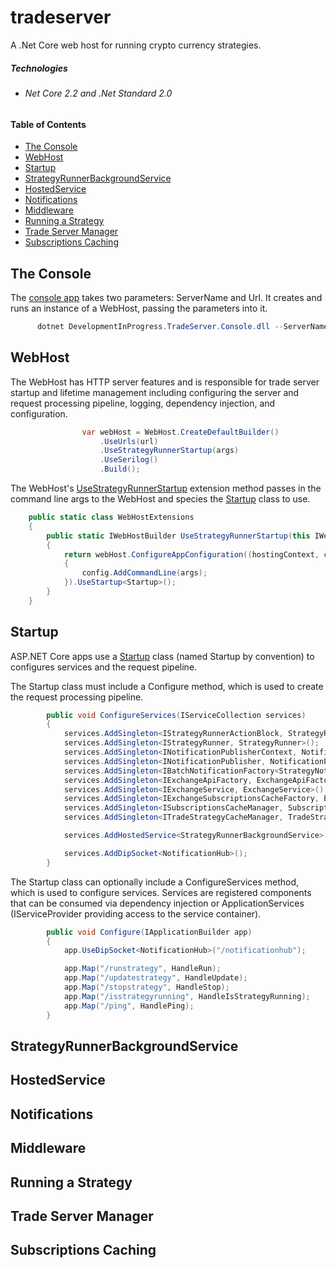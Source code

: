 # tradeserver
A .Net Core web host for running crypto currency strategies.

##### Technologies
*	###### Net Core 2.2 and .Net Standard 2.0
#####

#### Table of Contents
* [The Console](#the-console)
* [WebHost](#webhost)
* [Startup](#startup)
* [StrategyRunnerBackgroundService](#strategyrunnerbackgroundservice)
* [HostedService](#hostedservice)
* [Notifications](#notifications)
* [Middleware](#middleware)
* [Running a Strategy](#running-a-strategy)
* [Trade Server Manager](#trade-server-manager)
* [Subscriptions Caching](#subscriptions-caching)

## The Console
The [console app](https://github.com/grantcolley/tradeserver/blob/master/src/DevelopmentInProgress.TradeServer.Console/Program.cs) takes two parameters: ServerName and Url. It creates and runs an instance of a WebHost, passing the parameters into it.

```C#
      dotnet DevelopmentInProgress.TradeServer.Console.dll --ServerName=TradeServer1 --Url=http://+:5500
```

## WebHost
The WebHost has HTTP server features and is responsible for trade server startup and lifetime management including configuring the server and request processing pipeline, logging, dependency injection, and configuration.

```C#
                var webHost = WebHost.CreateDefaultBuilder()
                    .UseUrls(url)
                    .UseStrategyRunnerStartup(args)
                    .UseSerilog()
                    .Build();
```

The WebHost's [UseStrategyRunnerStartup](https://github.com/grantcolley/tradeserver/blob/master/src/DevelopmentInProgress.TradeServer.StrategyRunner.WebHost/Web/WebHostExtensions.cs) extension method passes in the command line args to the WebHost and species the [Startup](https://github.com/grantcolley/tradeserver/blob/master/src/DevelopmentInProgress.TradeServer.StrategyRunner.WebHost/Web/Startup.cs) class to use.

```C#
    public static class WebHostExtensions
    {
        public static IWebHostBuilder UseStrategyRunnerStartup(this IWebHostBuilder webHost, string[] args)
        {
            return webHost.ConfigureAppConfiguration((hostingContext, config) =>
            {
                config.AddCommandLine(args);
            }).UseStartup<Startup>();
        }
    }
```

## Startup
ASP.NET Core apps use a [Startup](https://github.com/grantcolley/tradeserver/blob/master/src/DevelopmentInProgress.TradeServer.StrategyRunner.WebHost/Web/Startup.cs) class (named Startup by convention) to configures services and the request pipeline.

The Startup class must include a Configure method, which is used to create the request processing pipeline. 

```C#
        public void ConfigureServices(IServiceCollection services)
        {
            services.AddSingleton<IStrategyRunnerActionBlock, StrategyRunnerActionBlock>();
            services.AddSingleton<IStrategyRunner, StrategyRunner>();
            services.AddSingleton<INotificationPublisherContext, NotificationPublisherContext>();
            services.AddSingleton<INotificationPublisher, NotificationPublisher>();
            services.AddSingleton<IBatchNotificationFactory<StrategyNotification>, StrategyBatchNotificationFactory>();
            services.AddSingleton<IExchangeApiFactory, ExchangeApiFactory>();
            services.AddSingleton<IExchangeService, ExchangeService>();
            services.AddSingleton<IExchangeSubscriptionsCacheFactory, ExchangeSubscriptionsCacheFactory>();
            services.AddSingleton<ISubscriptionsCacheManager, SubscriptionsCacheManager>();
            services.AddSingleton<ITradeStrategyCacheManager, TradeStrategyCacheManager>();

            services.AddHostedService<StrategyRunnerBackgroundService>();

            services.AddDipSocket<NotificationHub>();
        }
```

The Startup class can optionally include a ConfigureServices method, which is used to configure services. Services are registered components that can be consumed via dependency injection or ApplicationServices (IServiceProvider providing access to the service container).

```C#
        public void Configure(IApplicationBuilder app)
        {
            app.UseDipSocket<NotificationHub>("/notificationhub");

            app.Map("/runstrategy", HandleRun);
            app.Map("/updatestrategy", HandleUpdate);
            app.Map("/stopstrategy", HandleStop);
            app.Map("/isstrategyrunning", HandleIsStrategyRunning);
            app.Map("/ping", HandlePing);
        }
```

## StrategyRunnerBackgroundService

## HostedService

## Notifications

## Middleware

## Running a Strategy

## Trade Server Manager

## Subscriptions Caching

